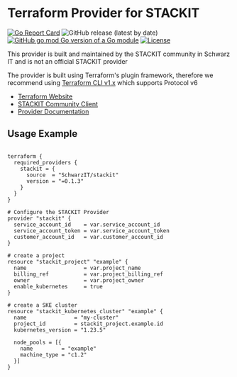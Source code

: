 # Terraform Provider for STACKIT

[![Go Report Card](https://goreportcard.com/badge/github.com/SchwarzIT/terraform-provider-stackit)](https://goreportcard.com/report/github.com/SchwarzIT/terraform-provider-stackit) ![GitHub release (latest by date)](https://img.shields.io/github/v/release/SchwarzIT/terraform-provider-stackit) [![GitHub go.mod Go version of a Go module](https://img.shields.io/github/go-mod/go-version/gomods/athens.svg)](https://github.com/gomods/athens) [![License](https://img.shields.io/badge/License-Apache_2.0-lightgray.svg)](https://opensource.org/licenses/Apache-2.0) 

This provider is built and maintained by the STACKIT community in Schwarz IT and is not an official STACKIT provider

The provider is built using Terraform's plugin framework, therefore we recommend using [Terraform CLI v1.x](https://www.terraform.io/downloads) which supports Protocol v6

* [Terraform Website](https://www.terraform.io)
* [STACKIT Community Client](https://github.com/SchwarzIT/community-stackit-go-client)
* [Provider Documentation](https://registry.terraform.io/providers/SchwarzIT/stackit/latest/docs)

## Usage Example

```hcl

terraform {
  required_providers {
    stackit = {
      source  = "SchwarzIT/stackit"
      version = "=0.1.3"
    }
  }
}

# Configure the STACKIT Provider
provider "stackit" {
  service_account_id    = var.service_account_id
  service_account_token = var.service_account_token
  customer_account_id   = var.customer_account_id
}

# create a project
resource "stackit_project" "example" {
  name                  = var.project_name
  billing_ref           = var.project_billing_ref
  owner                 = var.project_owner
  enable_kubernetes     = true
}

# create a SKE cluster
resource "stackit_kubernetes_cluster" "example" {
  name               = "my-cluster"
  project_id         = stackit_project.example.id
  kubernetes_version = "1.23.5"

  node_pools = [{
    name         = "example"
    machine_type = "c1.2"
  }]
}

```
